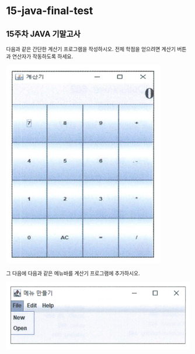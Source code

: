 # 15-java-final-test

## 15주차 JAVA 기말고사

다음과 같은 간단한 계산기 프로그램을 작성하시오. 전체 학점을 얻으려면 계산기 버튼과 연산자가 작동하도록 하세요.

![calculator](img/calculator.png)

그 다음에 다음과 같은 메뉴바를 계산기 프로그램에 추가하시오.

![jmenubar](img/jmenubar.png)
